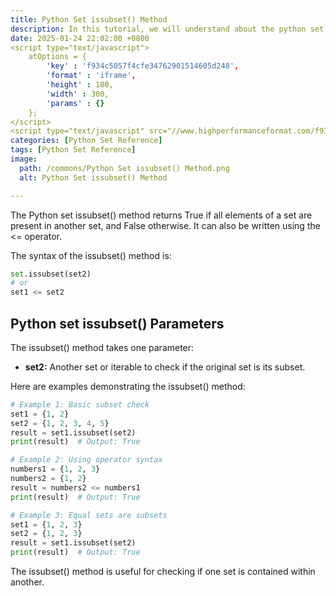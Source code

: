 ```yaml
---
title: Python Set issubset() Method 
description: In this tutorial, we will understand about the python set issubset() method and its uses.
date: 2025-01-24 22:02:00 +0800
<script type="text/javascript">
	atOptions = {
		'key' : 'f934c5057f4cfe34762901514605d248',
		'format' : 'iframe',
		'height' : 180,
		'width' : 300,
		'params' : {}
	};
</script>
<script type="text/javascript" src="//www.highperformanceformat.com/f934c5057f4cfe34762901514605d248/invoke.js"></script>
categories: [Python Set Reference]
tags: [Python Set Reference]
image:
  path: /commons/Python Set issubset() Method.png
  alt: Python Set issubset() Method 

---
```


The Python set issubset() method returns True if all elements of a set are present in another set, and False otherwise. It can also be written using the <= operator.

The syntax of the issubset() method is:

```python
set.issubset(set2)
# or
set1 <= set2
```

<script type="text/javascript">
	atOptions = {
		'key' : 'f934c5057f4cfe34762901514605d248',
		'format' : 'iframe',
		'height' : 180,
		'width' : 300,
		'params' : {}
	};
</script>
<script type="text/javascript" src="//www.highperformanceformat.com/f934c5057f4cfe34762901514605d248/invoke.js"></script>
## Python set issubset() Parameters

The issubset() method takes one parameter:

* **set2:** Another set or iterable to check if the original set is its subset.

Here are examples demonstrating the issubset() method:

```python
# Example 1: Basic subset check
set1 = {1, 2}
set2 = {1, 2, 3, 4, 5}
result = set1.issubset(set2)
print(result)  # Output: True

# Example 2: Using operator syntax
numbers1 = {1, 2, 3}
numbers2 = {1, 2}
result = numbers2 <= numbers1
print(result)  # Output: True

# Example 3: Equal sets are subsets
set1 = {1, 2, 3}
set2 = {1, 2, 3}
result = set1.issubset(set2)
print(result)  # Output: True
```
<script type="text/javascript">
	atOptions = {
		'key' : 'f934c5057f4cfe34762901514605d248',
		'format' : 'iframe',
		'height' : 180,
		'width' : 300,
		'params' : {}
	};
</script>
<script type="text/javascript" src="//www.highperformanceformat.com/f934c5057f4cfe34762901514605d248/invoke.js"></script>

The issubset() method is useful for checking if one set is contained within another.